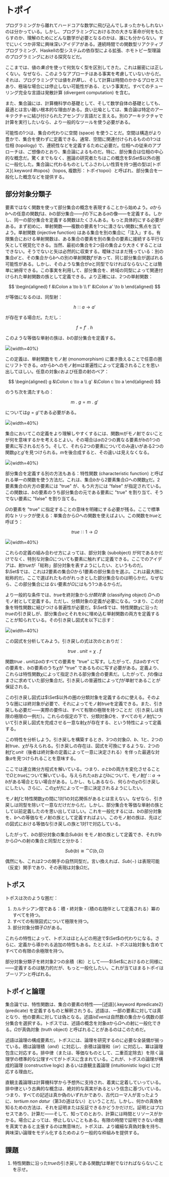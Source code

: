 # トポイ

プログラミングから離れてハードコアな数学に飛び込んでしまったかもしれないのは分かっている。しかし、プログラミングにおける次の大きな革命が何をもたらすのか、理解のためにどんな数学が必要となるのかは、誰にも分からない。すでにいくつか非常に興味深いアイデアがある。連続時間での関数型リアクティブプログラミング、Haskellの型システムの依存型による拡張、ホモトピー型理論のプログラミングにおける探究などだ。

ここまでは、値の*集合*を使って何気なく型を区別してきた。これは厳密には正しくない。なぜなら、このようなアプローチはある事実を考慮していないからだ。それは、プログラミングでは値を*計算*し、そして計算は時間のかかるプロセスであり、極端な場合には停止しない可能性がある、という事実だ。すべてのチューリング完全な言語は発散計算 (divergent computation) を含む。

また、集合論には、計算機科学の基礎として、そして数学自体の基礎としても、最適とは言い難い根本的な理由がある。良い比喩としては、集合論は特定のアーキテクチャに結び付けられたアセンブリ言語だと言える。別のアーキテクチャで計算を実行したいなら、より一般的なツールを使う必要がある。

可能性の1つは、集合の代わりに空間 (space) を使うことだ。空間は構造がより豊かで、集合を使わずに定義できる。通常、空間に関連付けられるものの1つは位相 (topology) で、連続性などを定義するために必要だ。位相への従来のアプローチは、ご想像のとおり、集合論によるものだ。特に、部分集合は位相の中心的な概念だ。驚くまでもなく、圏論の研究者たちはこの概念を$\Set$以外の圏に一般化した。集合論に代わるものとしてふさわしい性質を持つ圏の型は[トポス]{.keyword #topos}（topos, 複数形：トポイtopoi）と呼ばれ、部分集合を一般化した概念などを提供する。

## 部分対象分類子

要素ではなく関数を使って部分集合の概念を表現することから始めよう。$a$から$b$への任意の関数$f$は、$b$の部分集合――$f$の下にある$a$の像――を定義する。しかし、同一の部分集合を定義する関数はたくさんある。もっと具体的にする必要がある。まず初めに、単射関数――複数の要素を1つに潰さない関数に焦点を当てよう。単射関数 (injective function) はある集合を別の集合に「注入」する。有限集合における単射関数は、ある集合の要素を別の集合の要素に接続する平行な矢として視覚化できる。当然、最初の集合を2つ目の集合より大きくすることはできない。そうでないと矢は必然的に収束する。曖昧さはまだ残っている：別の集合$a'$と、その集合から$b$への別の単射関数$f'$があって、同じ部分集合が選ばれる可能性がある。しかし、そのような集合が$a$と同型でなければならないことは簡単に納得できる。この事実を利用して、部分集合を、終域の同型によって関連付けられた単射関数の族として定義できる。より正確には、2つの単射関数：

$$
\begin{aligned}
f &\Colon a \to b \\
f' &\Colon a' \to b
\end{aligned}
$$

が等価になるのは、同型射：

$$h \Colon a \to a'$$

が存在する場合だ。ただし：

$$f = f'\ .\ h$$

このような等価な単射の族は、$b$の部分集合を定義する。

![](images/subsetinjection.jpg){width=40%}

この定義は、単射関数をモノ射 (monomorphism) に置き換えることで任意の圏にリフトできる。$a$から$b$へのモノ射$m$は普遍性によって定義されることを思い出してほしい。任意の対象$c$および任意の射のペア：

$$
\begin{aligned}
g &\Colon c \to a \\
g' &\Colon c \to a
\end{aligned}
$$

のうち次を満たすもの：

$$m\ .\ g = m\ .\ g'$$

については$g = g'$である必要がある。

![](images/monomorphism.jpg){width=40%}

集合においてこの定義をより理解しやすくするには、関数$m$がモノ射で*ない*ことが何を意味するかを考えるとよい。その場合は$a$の2つの異なる要素が$b$の1つの要素に写されるだろう。そして、それら2つの要素についてのみ違いがある2つの関数$g$と$g'$を見つけられる。$m$を後合成すると、その違いは見えなくなる。

![](images/notmono.jpg){width=40%}

部分集合を定義する別の方法もある：特性関数 (characteristic function) と呼ばれる単一の関数を使う方法だ。これは、集合$b$から2要素集合$\Omega$への関数$\chi$だ。2要素集合の片方の要素には "true" が、もう片方には “false” が指定されている。この関数は、$b$の要素のうち部分集合の元である要素に "true" を割り当て、そうでない要素に "false" を割り当てる。

$\Omega$の要素を "true" に指定することの意味を明確にする必要が残る。ここで標準的なトリックが使える：単集合から$\Omega$への関数を使えばよい。この関数を$\mathit{true}$と呼ぼう：

$$\mathit{true} \Colon 1 \to \Omega$$

![](images/true.jpg){width=40%}

これらの定義の組み合わせ方によっては、部分対象 (subobject) が何であるかだけでなく、特別な対象$\Omega$についても要素に触れずに定義できる。ここでのアイデアは、射$\mathit{true}$が「総称」部分対象を表すようにしたい、というものだ。$\Set$では、これは2要素の集合$\Omega$から1要素の部分集合を選ぶ。これは最大限に総称的だ。ここで選ばれたものがれっきとした部分集合なのは明らかだ。なぜなら、この部分集合には*ない*要素が$\Omega$にはもう1つあるからだ。

より一般的な条件では、$\mathit{true}$を終対象から*分類対象* (classifying object) $\Omega$へのモノ射として定義する。ただし、分類対象の定義が必要になる。つまり、この対象を特性関数に結びつける普遍性が必要だ。$\Set$では、特性関数$\chi$に沿った$\mathit{true}$の引き戻しが、部分集合$a$とそれを$b$に埋め込む単射関数の両方を定義することが知られている。その引き戻し図式を以下に示す：

![](images/pullback.jpg){width=40%}

この図式を分析してみよう。引き戻しの式は次のとおりだ：

$$\mathit{true}\ .\ \mathit{unit} = \chi\ .\ f$$

関数$\mathit{true}\ .\ \mathit{unit}$は$a$のすべての要素を "true" に写す。したがって、$f$は$a$のすべての要素を、$b$の要素のうち$\chi$が "true" であるものに写す必要がある。定義より、これらは特性関数$\chi$によって指定される部分集合の要素だ。したがって、$f$の像はまさに求めていた部分集合だ。引き戻しの普遍性によって$f$が単射であることが保証される。

この引き戻し図式は$\Set$以外の圏の分類対象を定義するのに使える。そのような圏には終対象が必要で、それによってモノ射$\mathit{true}$を定義できる。また、引き戻しも必要だ――実際の要件は、すべて有限の極限を持つことだ（引き戻しは有限の極限の一例だ）。これらの仮定の下で、分類対象$\Omega$を、すべてのモノ射$f$について引き戻し図式を完成させる一意な射$\chi$が存在する、という特性によって定義する。

この特性を分析しよう。引き戻しを構築するとき、3つの対象$\Omega$、$b$、$1$と、2つの射$\mathit{true}$、$\chi$が与えられる。引き戻しの存在は、図式を可換にするような、2つの射$f$と$\mathit{unit}$（後者は終対象の定義によって一意に決定される）を伴った最適な対象$a$を見つけられることを意味する。

ここでは連立微分方程式を解いている。つまり、$a$*と*$b$の両方を変化させることで$\Omega$と$\mathit{true}$について解いている。与えられた$a$および$b$について、モノ射$f \Colon a \to b$がある場合とない場合がある。しかし、もしあるなら、何らかの$\chi$の引き戻しにしたい。さらに、この$\chi$が$f$によって一意に決定されるようにしたい。

モノ射$f$と特性関数$\chi$の間に1対1の対応関係があるとは言えない。なぜなら、引き戻しは同型を除いて一意なだけだからだ。しかし、部分集合を等価な単射の族として以前定義したのを思い出してほしい。これを一般化するには、$b$の部分対象を、$b$への等価なモノ射の族として定義すればよい。このモノ射の族は、先ほどの図式における等価な引き戻しの族と1対1で対応している。

したがって、$b$の部分対象の集合$\mathit{Sub}(b)$ をモノ射の族として定義でき、それが$b$から$\Omega$への射の集合と同型だと分かる：

$$\mathit{Sub}(b) \cong \cat{C}(b, \Omega)$$

偶然にも、これは2つの関手の自然同型だ。言い換えれば、$\mathit{Sub}(-)$ は表現可能（反変）関手であり、その表現は対象$\Omega$だ。

## トポス

トポスは次のような圏だ：

1. カルテシアン閉である：積・終対象・（積の右随伴として定義される）冪のすべてを持つ。
2. すべての有限図式について極限を持つ。
3. 部分対象分類子$\Omega$がある。

これらの特性によって、トポスはほとんどの用途で$\Set$の代わりになる。さらに、定義から導かれる追加の特性もある。たとえば、トポスは始対象も含めてすべての有限の余極限を持つ。

部分対象分類子を終対象2つの余積（和）として――$\Set$におけるのと同様に――定義するのは魅力的だが、もっと一般化したい。これが当てはまるトポイはブーリアンと呼ばれる。

## トポイと論理

集合論では、特性関数は、集合の要素の特性――[述語]{.keyword #predicate2} (predicate) を定義するものと解釈されうる。述語は、一部の要素に対しては真となり、他の要素に対しては偽となる。述語$\mathit{isEven}$は自然数の集合から偶数の部分集合を選択する。トポスでは、述語の概念を対象$a$から$\Omega$への射に一般化できる。$\Omega$が真偽対象 (truth object) と呼ばれることがあるのはこのためだ。

述語は論理の構成要素だ。トポスには、論理を研究するのに必要な全装備が揃っている。積は論理積（*and*）に対応し、余積は論理和（*or*）に対応し、冪は論理包含に対応する。排中律（または、等価なものとして、二重否定除去）を除く論理学の標準的な公理すべてがトポスに含まれている。これが、トポスの論理が構成的論理 (constructive logic) あるいは直観主義論理 (intuitionistic logic) に対応する理由だ。

直観主義論理は計算機科学から予想外に支持され、着実に定着していっている。排中律という古典的な概念は、絶対的な真実があるという信念に基づいている。つまり、すべての記述は真か偽のいずれかであり、古代ローマ人が言ったように、*tertium non datur*（第3の道はない）ということだ。しかし、何かの真偽を知るための方法は、それを証明または反証できるかどうかだけだ。証明とはプロセスであり、計算だ――そして、知ってのとおり、計算には時間とリソースがかかる。場合によっては、停止しないこともある。有限の時間で証明できない命題を真実であると主張するのは無意味だ。トポスは、より繊細な真偽対象を持ち、興味深い論理をモデル化するためのより一般的な枠組みを提供する。

## 課題

1. 特性関数に沿った$\mathit{true}$の引き戻しである関数$f$は単射でなければならないことを示せ。
